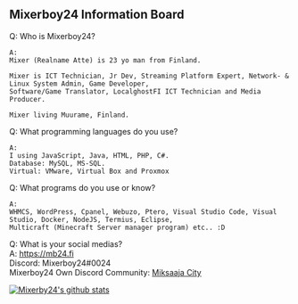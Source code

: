 ## Mixerboy24 Information Board    
    
   
Q: Who is Mixerboy24?    
```
A: 
Mixer (Realname Atte) is 23 yo man from Finland. 

Mixer is ICT Technician, Jr Dev, Streaming Platform Expert, Network- & Linux System Admin, Game Developer,
Software/Game Translator, LocalghostFI ICT Technician and Media Producer.    

Mixer living Muurame, Finland.    
```     
     
Q: What programming languages do you use?     
```
A: 
I using JavaScript, Java, HTML, PHP, C#.     
Database: MySQL, MS-SQL.
Virtual: VMware, Virtual Box and Proxmox
```
    
Q: What programs do you use or know?     
```
A:
WHMCS, WordPress, Cpanel, Webuzo, Ptero, Visual Studio Code, Visual Studio, Docker, NodeJS, Termius, Eclipse,
Multicraft (Minecraft Server manager program) etc.. :D
```
      
Q: What is your social medias?     
A: https://mb24.fi    
Discord: Mixerboy24#0024   
Mixerboy24 Own Discord Community: [Miksaaja City](https://miksaaja.city)

[![Mixerby24's github stats](https://github-readme-stats.vercel.app/api?username=mixerboy24&count_private=true&theme=nord&show_icons=true)](https://github.com/mixerboy24/mixerboy24/blob/master/README.md)
